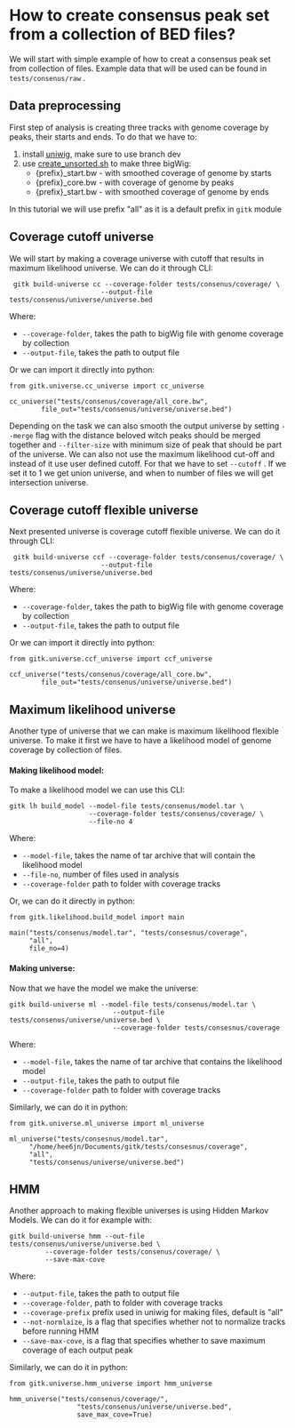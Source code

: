 # How to create consensus peak set from a collection of BED files?

We will start with simple example of how to creat a consensus peak set from 
collection of files. Example data that will be used can be found in 
```tests/consenus/raw``` . 

## Data preprocessing
First step of analysis is creating three tracks with genome coverage by peaks,
their starts and ends. To do that we have to:
1. install [uniwig](https://github.com/databio/uniwig/tree/smoothing), make sure to use branch dev
2. use [create_unsorted.sh](https://github.com/databio/uniwig/blob/smoothing/create_unsorted.sh) to make three bigWig:
    - {prefix}_start.bw - with smoothed coverage of genome by starts
    - {prefix}_core.bw - with coverage of genome by peaks
    - {prefix}_start.bw - with smoothed coverage of genome by ends

In this tutorial we will use prefix "all" as it is a default prefix in
```gitk``` module
## Coverage cutoff universe
We will start by making a coverage universe with cutoff that results in maximum 
likelihood universe. We can do it through CLI:

```
 gitk build-universe cc --coverage-folder tests/consenus/coverage/ \
                       --output-file tests/consenus/universe/universe.bed

```  

Where:

- ```--coverage-folder```, takes the path to bigWig file with genome coverage by collection 
- ```--output-file```, takes the path to output file 

Or we can import it directly into python:
```
from gitk.universe.cc_universe import cc_universe

cc_universe("tests/consenus/coverage/all_core.bw",
        file_out="tests/consenus/universe/universe.bed")
```

Depending on the task we can also smooth the output universe by setting ``--merge`` 
flag with the distance beloved witch peaks should be merged together and 
``--filter-size`` with minimum size of peak that should be part of the universe. We can also not use the maximum likelihood cut-off and instead of it use user defined cutoff. For that we have to set ``--cutoff`` . If we set it to 1 we get union universe, and when to number of files we will get intersection universe.

## Coverage cutoff flexible universe
Next presented universe is coverage cutoff flexible universe. We can do it through CLI:

```
 gitk build-universe ccf --coverage-folder tests/consenus/coverage/ \
                       --output-file tests/consenus/universe/universe.bed

```  

Where:

- ```--coverage-folder```, takes the path to bigWig file with genome coverage by collection 
- ```--output-file```, takes the path to output file 

Or we can import it directly into python:
```
from gitk.universe.ccf_universe import ccf_universe

ccf_universe("tests/consenus/coverage/all_core.bw",
        file_out="tests/consenus/universe/universe.bed")
```

## Maximum likelihood universe
Another type of universe that we can make is maximum likelihood flexible universe. To make it first we have to have a likelihood model of genome coverage by collection of files.

#### Making likelihood model:
To make a likelihood model we can use this CLI:

```
gitk lh build_model --model-file tests/consenus/model.tar \
                    --coverage-folder tests/consenus/coverage/ \
                    --file-no 4 
```

Where:

- ```--model-file```, takes the name of tar archive that will contain the likelihood model
- ```--file-no```, number of files used in analysis
- ```--coverage-folder``` path to folder with coverage tracks

Or, we can do it directly in python:

```
from gitk.likelihood.build_model import main

main("tests/consenus/model.tar", "tests/consesnus/coverage",
     "all",
     file_no=4)
```

#### Making universe:
Now that we have the model we make the universe:

```
gitk build-universe ml --model-file tests/consenus/model.tar \
                          --output-file tests/consenus/universe/universe.bed \
                          --coverage-folder tests/consesnus/coverage
```

Where:

- ```--model-file```, takes the name of tar archive that contains the likelihood model
- ```--output-file```, takes the path to output file 
- ```--coverage-folder``` path to folder with coverage tracks

Similarly, we can do it in python:

```
from gitk.universe.ml_universe import ml_universe

ml_universe("tests/consesnus/model.tar",
     "/home/hee6jn/Documents/gitk/tests/consesnus/coverage",
     "all",
     "tests/consenus/universe/universe.bed")
```

## HMM 
Another approach to making flexible universes is using Hidden Markov Models.
We can do it for example with:

```
gitk build-universe hmm --out-file tests/consenus/universe/universe.bed \
         --coverage-folder tests/consenus/coverage/ \
         --save-max-cove
```

Where:

- ```--output-file```, takes the path to output file 
- ```--coverage-folder```, path to folder with coverage tracks
- ```--coverage-prefix``` prefix used in uniwig for making files, default is "all"
- ```--not-normlaize```, is a flag that specifies whether not to normalize tracks before running HMM
- ```--save-max-cove```,  is a flag that specifies whether to save maximum coverage of each output peak

Similarly, we can do it in python:

```
from gitk.universe.hmm_universe import hmm_universe

hmm_universe("tests/consenus/coverage/",
                 "tests/consenus/universe/universe.bed",
                 save_max_cove=True)
```